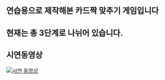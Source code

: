 ## 연습용으로 제작해본 카드짝 맞추기 게임입니다
## 현재는 총 3단계로 나뉘어 있습니다.

## 시연동영상
[![시연 동영상](https://i9.ytimg.com/vi/6SvaS3xvo28/mqdefault.jpg?sqp=CKTyr6wG-oaymwEmCMACELQB8quKqQMa8AEB-AH-CYAC0AWKAgwIABABGFQgZShdMA8=&rs=AOn4CLC_UJJDb0QIKOQdaclH8NWvv5B9YA)](https://studio.youtube.com/video/6SvaS3xvo28/edit "시연동영상")
